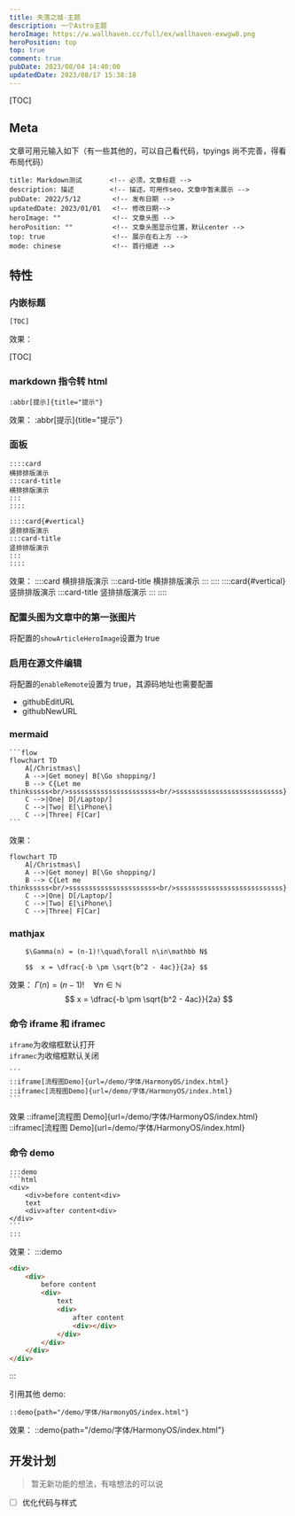 ```yaml
---
title: 失落之城-主题
description: 一个Astro主题
heroImage: https://w.wallhaven.cc/full/ex/wallhaven-exwgw8.png
heroPosition: top
top: true
comment: true
pubDate: 2023/08/04 14:40:00
updatedDate: 2023/08/17 15:38:18
---
```


[TOC]

## Meta

文章可用元输入如下（有一些其他的，可以自己看代码，tpyings 尚不完善，得看布局代码）

```
title: Markdown测试       <!-- 必须，文章标题 -->
description: 描述         <!-- 描述，可用作seo，文章中暂未展示 -->
pubDate: 2022/5/12        <!-- 发布日期 -->
updatedDate: 2023/01/01   <!-- 修改日期-->
heroImage: ""             <!-- 文章头图 -->
heroPosition: ""          <!-- 文章头图显示位置，默认center -->
top: true                 <!-- 展示在右上方 -->
mode: chinese             <!-- 首行缩进 -->
```

## 特性

### 内嵌标题

```
[TOC]
```

效果：

[TOC]

### markdown 指令转 html

```
:abbr[提示]{title="提示"}
```

效果：
:abbr[提示]{title="提示"}

### 面板

```
::::card
横排排版演示
:::card-title
横排排版演示
:::
::::

::::card{#vertical}
竖排排版演示
:::card-title
竖排排版演示
:::
::::
```

效果：
::::card
横排排版演示
:::card-title
横排排版演示
:::
::::
::::card{#vertical}
竖排排版演示
:::card-title
竖排排版演示
:::
::::

### 配置头图为文章中的第一张图片

将配置的`showArticleHeroImage`设置为 true

### 启用在源文件编辑

将配置的`enableRemote`设置为 true，其源码地址也需要配置

-   githubEditURL
-   githubNewURL

### mermaid

````
```flow
flowchart TD
    A[/Christmas\]
    A -->|Get money| B[\Go shopping/]
    B --> C{Let me thinksssss<br/>ssssssssssssssssssssss<br/>sssssssssssssssssssssssssss}
    C -->|One| D[/Laptop/]
    C -->|Two| E[\iPhone\]
    C -->|Three| F[Car]
```
````

效果：

```flow
flowchart TD
    A[/Christmas\]
    A -->|Get money| B[\Go shopping/]
    B --> C{Let me thinksssss<br/>ssssssssssssssssssssss<br/>sssssssssssssssssssssssssss}
    C -->|One| D[/Laptop/]
    C -->|Two| E[\iPhone\]
    C -->|Three| F[Car]
```

### mathjax

```
    $\Gamma(n) = (n-1)!\quad\forall n\in\mathbb N$

    $$	x = \dfrac{-b \pm \sqrt{b^2 - 4ac}}{2a} $$
```

效果：
$\Gamma(n) = (n-1)!\quad\forall n\in\mathbb N$
$$ x = \dfrac{-b \pm \sqrt{b^2 - 4ac}}{2a} $$

### 命令 iframe 和 iframec

`iframe`为收缩框默认打开  
`iframec`为收缩框默认关闭

````
```
::iframe[流程图Demo]{url=/demo/字体/HarmonyOS/index.html}
::iframec[流程图Demo]{url=/demo/字体/HarmonyOS/index.html}
```
````

效果
::iframe[流程图 Demo]{url=/demo/字体/HarmonyOS/index.html}
::iframec[流程图 Demo]{url=/demo/字体/HarmonyOS/index.html}

### 命令 demo

````
:::demo
```html
<div>
    <div>before content<div>
    text
    <div>after content<div>
</div>
```
:::
````

效果：
:::demo

```html
<div>
    <div>
        before content
        <div>
            text
            <div>
                after content
                <div></div>
            </div>
        </div>
    </div>
</div>
```

:::

引用其他 demo:

```
::demo{path="/demo/字体/HarmonyOS/index.html"}
```

效果：
::demo{path="/demo/字体/HarmonyOS/index.html"}

## 开发计划

> 暂无新功能的想法，有啥想法的可以说

-   [ ] 优化代码与样式
